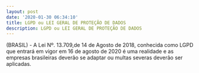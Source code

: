 ```yaml
---
layout: post
date: '2020-01-30 06:34:10'
title: LGPD ou LEI GERAL DE PROTEÇÃO DE DADOS
description: LGPD ou LEI GERAL DE PROTEÇÃO DE DADOS
---
```

(BRASIL) - A Lei Nº. 13.709,de 14 de Agosto de 2018, conhecida como LGPD
que entrará em vigor em 16 de agosto de 2020 é uma realidade
e as empresas brasileiras deverão se adaptar ou multas severas
deverão ser aplicadas.
